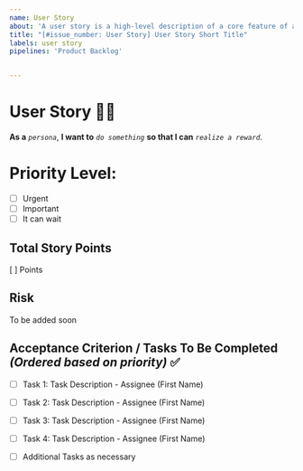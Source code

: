 ```yaml
---
name: User Story
about: 'A user story is a high-level description of a core feature of a software system written from the perspective of an end-user.'
title: "[#issue_number: User Story] User Story Short Title"
labels: user story
pipelines: 'Product Backlog'


---
```


# User Story :curly_haired_man:

**As a** *`persona`*, **I want to** *`do something`* **so that I can** *`realize a reward`*.

# Priority Level:
- [ ] Urgent
- [ ] Important
- [ ] It can wait

## Total Story Points 
[ ] Points

## Risk
To be added soon

## Acceptance Criterion / Tasks To Be Completed _(Ordered based on priority)_ :white_check_mark:
- [ ] Task 1: Task Description - Assignee (First Name)
- [ ] Task 2: Task Description - Assignee (First Name)
- [ ] Task 3: Task Description - Assignee (First Name)
- [ ] Task 4: Task Description - Assignee (First Name)
- [ ] Additional Tasks as necessary

